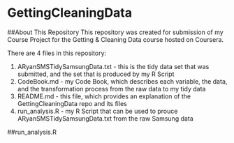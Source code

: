 GettingCleaningData
===================

##About This Repository
This repository was created for submission of my Course Project for the Getting &amp; Cleaning Data course hosted on Coursera.

There are 4 files in this repository:  
1. ARyanSMSTidySamsungData.txt - this is the tidy data set that was submitted, and the set that is produced by my R Script  
2. CodeBook.md - my Code Book, which describes each variable, the data, and the transformation process from the raw data to my tidy data  
3. README.md - this file, which provides an explanation of the GettingCleaningData repo and its files  
4. run_analysis.R - my R Script that can be used to prouce ARyanSMSTidySamsungData.txt from the raw Samsung data  

##run_analysis.R
